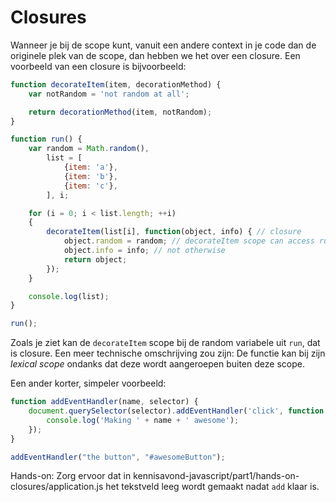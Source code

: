 # Closures

Wanneer je bij de scope kunt, vanuit een andere context in je code dan de originele plek van de scope, dan hebben we het over een closure.
Een voorbeeld van een closure is bijvoorbeeld:

```javascript
function decorateItem(item, decorationMethod) {
	var notRandom = 'not random at all';

	return decorationMethod(item, notRandom);
}

function run() {
	var random = Math.random(),
		list = [
			{item: 'a'},
			{item: 'b'},
			{item: 'c'},
		], i;

	for (i = 0; i < list.length; ++i)
	{
		decorateItem(list[i], function(object, info) { // closure
			object.random = random; // decorateItem scope can access run scope variables
			object.info = info; // not otherwise
			return object;
		});
	}

	console.log(list);
}

run();
```

Zoals je ziet kan de `decorateItem` scope bij de random variabele uit `run`, dat is closure. Een meer technische omschrijving zou zijn: De functie kan bij zijn *lexical scope* ondanks dat deze wordt aangeroepen buiten deze scope.

Een ander korter, simpeler voorbeeld:

```javascript
function addEventHandler(name, selector) {
	document.querySelector(selector).addEventHandler('click', function handler() {
		console.log('Making ' + name + ' awesome');
	});
}

addEventHandler("the button", "#awesomeButton");
```

Hands-on:
Zorg ervoor dat in kennisavond-javascript/part1/hands-on-closures/application.js het tekstveld leeg wordt gemaakt nadat `add` klaar is.

